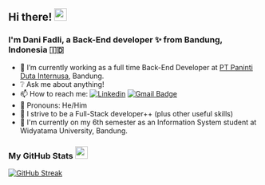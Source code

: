 ## Hi there! <img src="https://media.tenor.com/62H2GipHhHUAAAAi/marvel-future-revolution-marvel-future-fight.gif" width="25px">

### I'm Dani Fadli, a Back-End developer ✨ from Bandung, Indonesia 🇮🇩

- 💼 I’m currently working as a full time Back-End Developer at [PT Paninti Duta Internusa](https://www.linkedin.com/company/pt-paninti-hub-indonesia/mycompany/), Bandung.
- ❔ Ask me about anything!
- 📫 How to reach me: [![Linkedin](https://img.shields.io/badge/dani--fadli-blue?style=flat&logo=Linkedin&logoColor=white)](https://www.linkedin.com/in/dani-fadli/) [![Gmail Badge](https://img.shields.io/badge/danifadliirmawn-D14836?style=flat&logo=gmail&logoColor=white)](mailto:danifadliirmawn@gmail.com)
- 👦 Pronouns: He/Him
- 🌱 I strive to be a Full-Stack developer++ (plus other useful skills)
- 🏫 I'm currently on my 6th semester as an Information System student at Widyatama University, Bandung.

### My GitHub Stats <img src="https://media.tenor.com/VUH3A7tK-qgAAAAi/dm4uz3-foekoe.gif" width="25px">
[![GitHub Streak](https://github-readme-streak-stats.herokuapp.com?user=dani-fadli&theme=dark&exclude_days=Sun%2CSat)](https://git.io/streak-stats)
